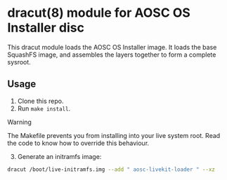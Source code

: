 # dracut(8) module for AOSC OS Installer disc

This dracut module loads the AOSC OS Installer image. It loads the base SquashFS image, and assembles the layers together to form a complete sysroot.

## Usage

1. Clone this repo.
2. Run `make install`.

  > [!WARNING]
  > The Makefile prevents you from installing into your live system root. Read the code to know how to override this behaviour.

3. Generate an initramfs image:
  ```sh 
  dracut /boot/live-initramfs.img --add " aosc-livekit-loader " --xz
  ```
